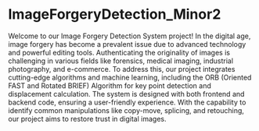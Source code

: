 # ImageForgeryDetection_Minor2

Welcome to our Image Forgery Detection System project! In the digital age, image forgery has become a prevalent issue due to advanced technology and powerful editing tools. Authenticating the originality of images is challenging in various fields like forensics, medical imaging, industrial photography, and e-commerce. To address this, our project integrates cutting-edge algorithms and machine learning, including the ORB (Oriented FAST and Rotated BRIEF) Algorithm for key point detection and displacement calculation. The system is designed with both frontend and backend code, ensuring a user-friendly experience. With the capability to identify common manipulations like copy-move, splicing, and retouching, our project aims to restore trust in digital images.
